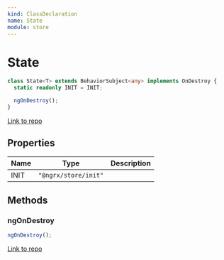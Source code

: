 ```yaml
---
kind: ClassDeclaration
name: State
module: store
---
```


# State

```ts
class State<T> extends BehaviorSubject<any> implements OnDestroy {
  static readonly INIT = INIT;

  ngOnDestroy();
}
```

[Link to repo](https://github.com/ngrx/platform/blob/master/modules/store/src/state.ts#L18-L61)

## Properties

| Name | Type                 | Description |
| ---- | -------------------- | ----------- |
| INIT | `"@ngrx/store/init"` |             |

## Methods

### ngOnDestroy

```ts
ngOnDestroy();
```

[Link to repo](https://github.com/ngrx/platform/blob/master/modules/store/src/state.ts#L57-L60)
